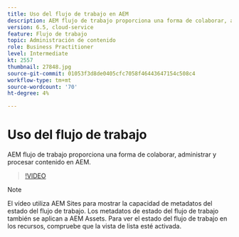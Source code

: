 ```yaml
---
title: Uso del flujo de trabajo en AEM
description: AEM flujo de trabajo proporciona una forma de colaborar, administrar y procesar contenido en AEM.
version: 6.5, cloud-service
feature: Flujo de trabajo
topic: Administración de contenido
role: Business Practitioner
level: Intermediate
kt: 2557
thumbnail: 27848.jpg
source-git-commit: 01053f3d8de0405cfc7058f46443647154c508c4
workflow-type: tm+mt
source-wordcount: '70'
ht-degree: 4%

---
```



# Uso del flujo de trabajo

AEM flujo de trabajo proporciona una forma de colaborar, administrar y procesar contenido en AEM.

>[!VIDEO](https://video.tv.adobe.com/v/27848/?quality=12&learn=on)

>[!NOTE]
>
> El vídeo utiliza AEM Sites para mostrar la capacidad de metadatos del estado del flujo de trabajo. Los metadatos de estado del flujo de trabajo también se aplican a AEM Assets. Para ver el estado del flujo de trabajo en los recursos, compruebe que la vista de lista esté activada.
